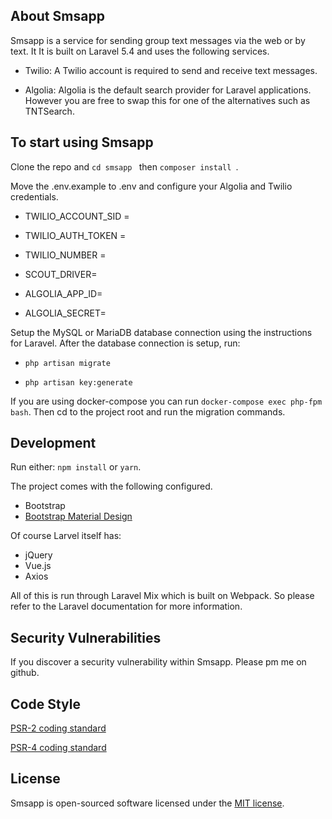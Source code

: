 ## About Smsapp

Smsapp is a service for sending group text messages via the web or by text. It It is built on Laravel 5.4 and uses the following services.

- Twilio: A Twilio account is required to send and receive text messages.

- Algolia: Algolia is the default search provider for Laravel applications. However you are free to swap this for one of the alternatives such as TNTSearch.

## To start using Smsapp

Clone the repo and ```cd smsapp ```
then ```composer install ```.

Move the .env.example to .env and configure your Algolia and Twilio credentials.

  - TWILIO_ACCOUNT_SID =
  - TWILIO_AUTH_TOKEN =
  - TWILIO_NUMBER =


  - SCOUT_DRIVER=
  - ALGOLIA_APP_ID=
  - ALGOLIA_SECRET=

Setup the MySQL or MariaDB database connection using the instructions for Laravel. After the database connection is setup, run:

 - ```php artisan migrate ```

 - ```php artisan key:generate```

If you are using docker-compose you can run ```docker-compose exec php-fpm bash```. Then cd to the project root and run the migration commands.

## Development
Run either:
```npm install```
or
```yarn```.

The project comes with the following configured.
- Bootstrap
- [Bootstrap Material Design](https://github.com/FezVrasta/bootstrap-material-design)

Of course Larvel itself has:
  - jQuery
  - Vue.js
  - Axios

All of this is run through Laravel Mix which is built on Webpack. So please refer to the Laravel documentation for more information. 


## Security Vulnerabilities

If you discover a security vulnerability within Smsapp. Please pm me on github.

## Code Style

[PSR-2 coding standard](https://github.com/php-fig/fig-standards/blob/master/accepted/PSR-2-coding-style-guide.md)

[PSR-4 coding standard](http://www.php-fig.org/psr/psr-4/)


## License

Smsapp is open-sourced software licensed under the [MIT license](http://opensource.org/licenses/MIT).
